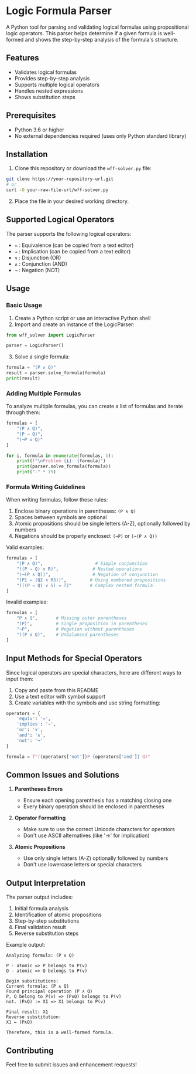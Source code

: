# Logic Formula Parser

A Python tool for parsing and validating logical formulas using propositional logic operators. This parser helps determine if a given formula is well-formed and shows the step-by-step analysis of the formula's structure.

## Features

- Validates logical formulas
- Provides step-by-step analysis
- Supports multiple logical operators
- Handles nested expressions
- Shows substitution steps

## Prerequisites

- Python 3.6 or higher
- No external dependencies required (uses only Python standard library)

## Installation

1. Clone this repository or download the `wff-solver.py` file:
```bash
git clone https://your-repository-url.git
# or
curl -O your-raw-file-url/wff-solver.py
```

2. Place the file in your desired working directory.

## Supported Logical Operators

The parser supports the following logical operators:

- `⇔` : Equivalence (can be copied from a text editor)
- `⇒` : Implication (can be copied from a text editor)
- `∨` : Disjunction (OR)
- `∧` : Conjunction (AND)
- `¬` : Negation (NOT)

## Usage

### Basic Usage

1. Create a Python script or use an interactive Python shell
2. Import and create an instance of the LogicParser:

```python
from wff_solver import LogicParser

parser = LogicParser()
```

3. Solve a single formula:

```python
formula = "(P ∧ Q)"
result = parser.solve_formula(formula)
print(result)
```

### Adding Multiple Formulas

To analyze multiple formulas, you can create a list of formulas and iterate through them:

```python
formulas = [
    "(P ∧ Q)",
    "(P ⇒ Q)",
    "(¬P ∨ Q)"
]

for i, formula in enumerate(formulas, 1):
    print(f"\nProblem {i}: {formula}")
    print(parser.solve_formula(formula))
    print("-" * 75)
```

### Formula Writing Guidelines

When writing formulas, follow these rules:

1. Enclose binary operations in parentheses: `(P ∧ Q)`
2. Spaces between symbols are optional
3. Atomic propositions should be single letters (A-Z), optionally followed by numbers
4. Negations should be properly enclosed: `(¬P)` or `(¬(P ∧ Q))`

Valid examples:
```python
formulas = [
    "(P ∧ Q)",                    # Simple conjunction
    "((P ⇒ Q) ∨ R)",             # Nested operations
    "(¬(P ∧ Q))",                # Negation of conjunction
    "(P1 ⇔ (Q2 ∧ R3))",         # Using numbered propositions
    "(((P ⇒ Q) ∨ S) ⇔ T)"       # Complex nested formula
]
```

Invalid examples:
```python
formulas = [
    "P ∧ Q",       # Missing outer parentheses
    "(P)",         # Single proposition in parentheses
    "¬P",          # Negation without parentheses
    "((P ∧ Q)",    # Unbalanced parentheses
]
```

## Input Methods for Special Operators

Since logical operators are special characters, here are different ways to input them:

1. Copy and paste from this README
2. Use a text editor with symbol support
3. Create variables with the symbols and use string formatting:
```python
operators = {
    'equiv': '⇔',
    'implies': '⇒',
    'or': '∨',
    'and': '∧',
    'not': '¬'
}

formula = f"({operators['not']}P {operators['and']} Q)"
```

## Common Issues and Solutions

1. **Parentheses Errors**
   - Ensure each opening parenthesis has a matching closing one
   - Every binary operation should be enclosed in parentheses

2. **Operator Formatting**
   - Make sure to use the correct Unicode characters for operators
   - Don't use ASCII alternatives (like '->' for implication)

3. **Atomic Propositions**
   - Use only single letters (A-Z) optionally followed by numbers
   - Don't use lowercase letters or special characters

## Output Interpretation

The parser output includes:
1. Initial formula analysis
2. Identification of atomic propositions
3. Step-by-step substitutions
4. Final validation result
5. Reverse substitution steps

Example output:
```
Analyzing formula: (P ∧ Q)

P - atomic => P belongs to P(v)
Q - atomic => Q belongs to P(v)

Begin substitutions:
Current formula: (P ∧ Q)
Found principal operation (P ∧ Q)
P, Q belong to P(v) => (P∧Q) belongs to P(v)
not. (P∧Q) := X1 => X1 belongs to P(v)

Final result: X1
Reverse substitution:
X1 = (P∧Q)

Therefore, this is a well-formed formula.
```

## Contributing

Feel free to submit issues and enhancement requests!
